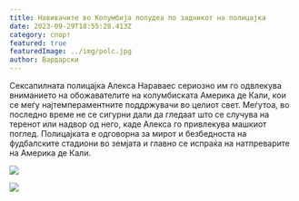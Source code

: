 ```yaml
---
title: Навивачите во Колумбија полудеа по задникот на полицајка
date: 2023-09-29T18:55:28.413Z
category: спорт
featured: true
featuredImage: ../img/polc.jpg
author: Вардарски
---
```

Сексапилната полицајка Алекса Нараваес сериозно им го одвлекува вниманието на обожавателите на колумбиската Америка де Кали, кои се меѓу најтемпераментните поддржувачи во целиот свет. Меѓутоа, во последно време не се сигурни дали да гледаат што се случува на теренот или надвор од него, каде Алекса го привлекува машкиот поглед. Полицајката е одговорна за мирот и безбедноста на фудбалските стадиони во земјата и главно се испраќа на натпреварите на Америка де Кали.

![](../img/kolpolc-1.png)

![](../img/kolpolc-12.png)